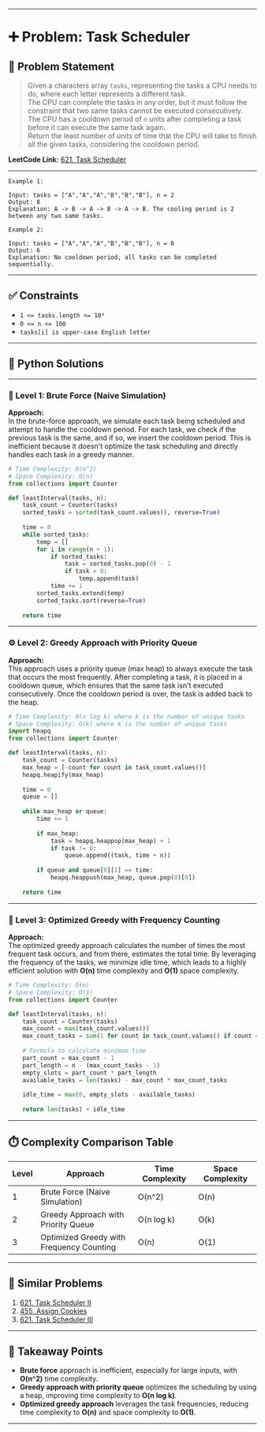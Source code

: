 
---

# ➕ Problem: Task Scheduler

## 📘 Problem Statement

> Given a characters array `tasks`, representing the tasks a CPU needs to do, where each letter represents a different task.  
> The CPU can complete the tasks in any order, but it must follow the constraint that two same tasks cannot be executed consecutively.  
> The CPU has a cooldown period of `n` units after completing a task before it can execute the same task again.  
> Return the least number of units of time that the CPU will take to finish all the given tasks, considering the cooldown period.

**LeetCode Link:** [621. Task Scheduler](https://leetcode.com/problems/task-scheduler/)

---

```
Example 1:

Input: tasks = ["A","A","A","B","B","B"], n = 2
Output: 8
Explanation: A -> B -> A -> B -> A -> B. The cooling period is 2 between any two same tasks.

Example 2:

Input: tasks = ["A","A","A","B","B","B"], n = 0
Output: 6
Explanation: No cooldown period, all tasks can be completed sequentially.

```

---

## ✅ Constraints

- `1 <= tasks.length <= 10⁴`
- `0 <= n <= 100`
- `tasks[i] is upper-case English letter`

---

## 🧠 Python Solutions

---

### 🧪 Level 1: Brute Force (Naive Simulation)

**Approach:**  
In the brute-force approach, we simulate each task being scheduled and attempt to handle the cooldown period. For each task, we check if the previous task is the same, and if so, we insert the cooldown period. This is inefficient because it doesn't optimize the task scheduling and directly handles each task in a greedy manner.

```python
# Time Complexity: O(n^2)
# Space Complexity: O(n)
from collections import Counter

def leastInterval(tasks, n):
    task_count = Counter(tasks)
    sorted_tasks = sorted(task_count.values(), reverse=True)
    
    time = 0
    while sorted_tasks:
        temp = []
        for i in range(n + 1):
            if sorted_tasks:
                task = sorted_tasks.pop(0) - 1
                if task > 0:
                    temp.append(task)
            time += 1
        sorted_tasks.extend(temp)
        sorted_tasks.sort(reverse=True)
    
    return time
```

---

### ⚙️ Level 2: Greedy Approach with Priority Queue

**Approach:**  
This approach uses a priority queue (max heap) to always execute the task that occurs the most frequently. After completing a task, it is placed in a cooldown queue, which ensures that the same task isn't executed consecutively. Once the cooldown period is over, the task is added back to the heap.

```python
# Time Complexity: O(n log k) where k is the number of unique tasks
# Space Complexity: O(k) where k is the number of unique tasks
import heapq
from collections import Counter

def leastInterval(tasks, n):
    task_count = Counter(tasks)
    max_heap = [-count for count in task_count.values()]
    heapq.heapify(max_heap)
    
    time = 0
    queue = []
    
    while max_heap or queue:
        time += 1
        
        if max_heap:
            task = heapq.heappop(max_heap) + 1
            if task != 0:
                queue.append((task, time + n))
        
        if queue and queue[0][1] == time:
            heapq.heappush(max_heap, queue.pop(0)[0])
    
    return time
```

---

### 🚀 Level 3: Optimized Greedy with Frequency Counting

**Approach:**  
The optimized greedy approach calculates the number of times the most frequent task occurs, and from there, estimates the total time. By leveraging the frequency of the tasks, we minimize idle time, which leads to a highly efficient solution with **O(n)** time complexity and **O(1)** space complexity.

```python
# Time Complexity: O(n)
# Space Complexity: O(1)
from collections import Counter

def leastInterval(tasks, n):
    task_count = Counter(tasks)
    max_count = max(task_count.values())
    max_count_tasks = sum(1 for count in task_count.values() if count == max_count)
    
    # Formula to calculate minimum time
    part_count = max_count - 1
    part_length = n - (max_count_tasks - 1)
    empty_slots = part_count * part_length
    available_tasks = len(tasks) - max_count * max_count_tasks
    
    idle_time = max(0, empty_slots - available_tasks)
    
    return len(tasks) + idle_time
```

---

## ⏱️ Complexity Comparison Table

| Level | Approach                                    | Time Complexity   | Space Complexity   |
|-------|---------------------------------------------|-------------------|--------------------|
| 1     | Brute Force (Naive Simulation)              | O(n^2)            | O(n)               |
| 2     | Greedy Approach with Priority Queue         | O(n log k)        | O(k)               |
| 3     | Optimized Greedy with Frequency Counting    | O(n)              | O(1)               |

---

## 🔗 Similar Problems

1. [621. Task Scheduler II](https://leetcode.com/problems/task-scheduler-ii/)
2. [455. Assign Cookies](https://leetcode.com/problems/assign-cookies/)
3. [621. Task Scheduler III](https://leetcode.com/problems/task-scheduler-iii/)

---

## 📌 Takeaway Points

- **Brute force** approach is inefficient, especially for large inputs, with **O(n^2)** time complexity.
- **Greedy approach with priority queue** optimizes the scheduling by using a heap, improving time complexity to **O(n log k)**.
- **Optimized greedy approach** leverages the task frequencies, reducing time complexity to **O(n)** and space complexity to **O(1)**.

---

